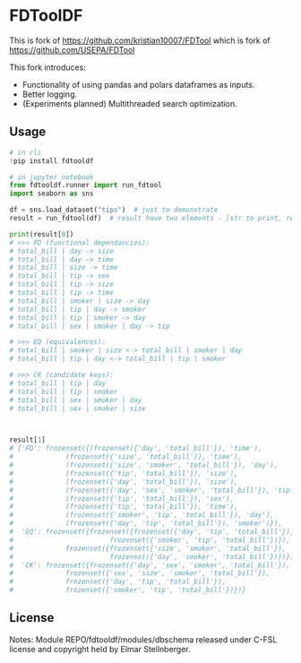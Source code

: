 # FDToolDF
This is fork of https://github.com/kristian10007/FDTool which is fork of https://github.com/USEPA/FDTool

This fork introduces:
- Functionality of using pandas and polars dataframes as inputs.
- Better logging.
- (Experiments planned) Multithreaded search optimization.

## Usage

```python
# in cli
!pip install fdtooldf

# in jupyter notebook
from fdtooldf.runner import run_fdtool
import seaborn as sns

df = sns.load_dataset("tips")  # just to demonstrate
result = run_fdtool(df)  # result have two elements - [str to print, real_containers]

print(result[0])
# >>> FD (functional dependancies):
# total_bill | day -> size
# total_bill | day -> time
# total_bill | size -> time
# total_bill | tip -> sex
# total_bill | tip -> size
# total_bill | tip -> time
# total_bill | smoker | size -> day
# total_bill | tip | day -> smoker
# total_bill | tip | smoker -> day
# total_bill | sex | smoker | day -> tip

# >>> EQ (equivalences):
# total_bill | smoker | size <-> total_bill | smoker | day
# total_bill | tip | day <-> total_bill | tip | smoker

# >>> CK (candidate keys):
# total_bill | tip | day
# total_bill | tip | smoker
# total_bill | sex | smoker | day
# total_bill | sex | smoker | size



result[1]
# {'FD': frozenset({(frozenset({'day', 'total_bill'}), 'time'),
#             (frozenset({'size', 'total_bill'}), 'time'),
#             (frozenset({'size', 'smoker', 'total_bill'}), 'day'),
#             (frozenset({'tip', 'total_bill'}), 'size'),
#             (frozenset({'day', 'total_bill'}), 'size'),
#             (frozenset({'day', 'sex', 'smoker', 'total_bill'}), 'tip'),
#             (frozenset({'tip', 'total_bill'}), 'sex'),
#             (frozenset({'tip', 'total_bill'}), 'time'),
#             (frozenset({'smoker', 'tip', 'total_bill'}), 'day'),
#             (frozenset({'day', 'tip', 'total_bill'}), 'smoker')}),
#  'EQ': frozenset({frozenset({frozenset({'day', 'tip', 'total_bill'}),
#                        frozenset({'smoker', 'tip', 'total_bill'})}),
#             frozenset({frozenset({'size', 'smoker', 'total_bill'}),
#                        frozenset({'day', 'smoker', 'total_bill'})})}),
#  'CK': frozenset({frozenset({'day', 'sex', 'smoker', 'total_bill'}),
#             frozenset({'sex', 'size', 'smoker', 'total_bill'}),
#             frozenset({'day', 'tip', 'total_bill'}),
#             frozenset({'smoker', 'tip', 'total_bill'})})}

```

## License
Notes:
Module REPO/fdtooldf/modules/dbschema released under C-FSL license and copyright held by Elmar Stellnberger.
